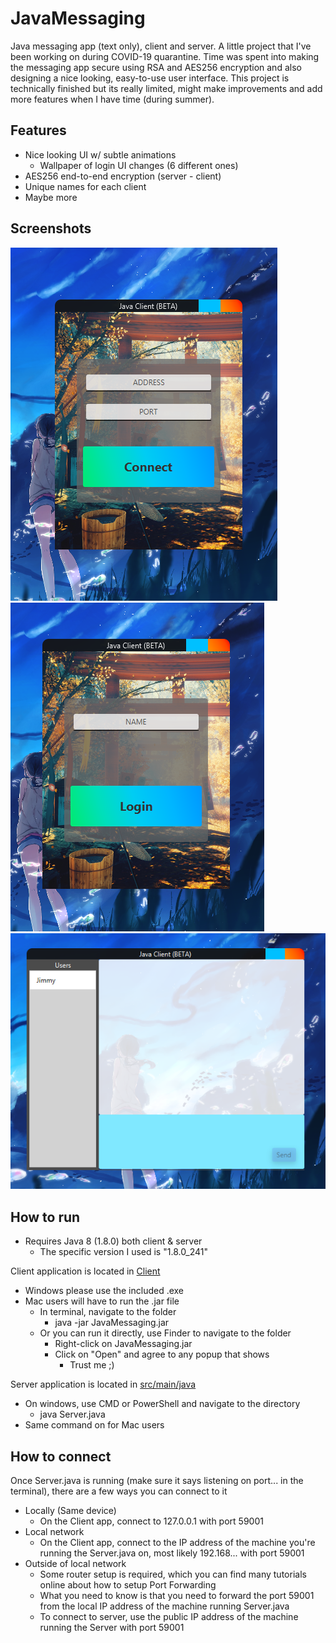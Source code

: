# JavaMessaging

Java messaging app (text only), client and server. A little project that I've been working on during COVID-19 quarantine. Time was spent into making the messaging app secure using RSA and AES256 encryption and also designing a nice looking, easy-to-use user interface. This project is technically finished but its really limited, might make improvements and add more features when I have time (during summer).

## Features

 - Nice looking UI w/ subtle animations
	 - Wallpaper of login UI changes (6 different ones)
 - AES256 end-to-end encryption (server - client)
 - Unique names for each client
 - Maybe more

## Screenshots
![alt text](https://github.com/jwwang2003/JavaMessaging/blob/master/preview/PIC1.png?raw=true)
![alt text](https://github.com/jwwang2003/JavaMessaging/blob/master/preview/PIC2.png?raw=true)
![alt text](https://github.com/jwwang2003/JavaMessaging/blob/master/preview/PIC3.png?raw=true)
## How to run

 - Requires Java 8 (1.8.0) both client & server
	 - The specific version I used is "1.8.0_241"

Client application is located in [Client](/client)
 - Windows please use the included .exe
 - Mac users will have to run the .jar file
	 - In terminal, navigate to the folder
		 - java -jar JavaMessaging.jar
	 - Or you can run it directly, use Finder to navigate to the folder
		 - Right-click on JavaMessaging.jar
		 - Click on "Open" and agree to any popup that shows
			 - Trust me ;)

Server application is located in [src/main/java](https://github.com/jwwang2003/JavaMessaging/tree/master/src/main/java)
 - On windows, use CMD or PowerShell and navigate to the directory
	 - java Server.java
 - Same command on for Mac users

## How to connect

Once Server.java is running (make sure it says listening on port... in the terminal), there are a few ways you can connect to it
- Locally (Same device)
	- On the Client app, connect to 127.0.0.1 with port 59001
- Local network
	- On the Client app, connect to the IP address of the machine you're running the Server.java on, most likely 192.168... with port 59001
- Outside of local network
	- Some router setup is required, which you can find many tutorials online about how to setup Port Forwarding
	- What you need to know is that you need to forward the port 59001 from the local IP address of the machine running Server.java
	- To connect to server, use the public IP address of the machine running the Server with port 59001
